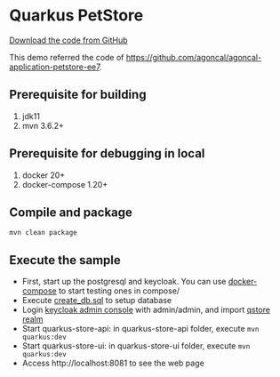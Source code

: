 # Quarkus PetStore

[Download the code from GitHub](https://github.com/ligangty/quarkus-store)

This demo referred the code of <https://github.com/agoncal/agoncal-application-petstore-ee7>.

## Prerequisite for building

1. jdk11
2. mvn 3.6.2+

## Prerequisite for debugging in local

1. docker 20+
2. docker-compose 1.20+

## Compile and package

`mvn clean package`

## Execute the sample

* First, start up the postgresql and keycloak. You can use [docker-compose](https://github.com/docker/compose) to start testing ones in compose/
* Execute [create_db.sql](./quarkus-store-api/src/main/db/create_db.sql) to setup database
* Login [keycloak admin console](http://localhost:8180/) with admin/admin, and import
  [qstore realm](./compose/keycloak/realm-qstore.json)
* Start quarkus-store-api: in quarkus-store-api folder, execute `mvn quarkus:dev`
* Start quarkus-store-ui: in quarkus-store-ui folder, execute `mvn quarkus:dev`
* Access http://localhost:8081 to see the web page
